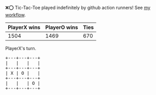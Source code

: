 :x::o: Tic-Tac-Toe played indefinitely by github action runners! See [my workflow](.github/workflows/play.yaml).

|PlayerX wins|PlayerO wins|Ties|
|-|-|-|
|1504|1469|670|

PlayerX's turn.

<pre>
+---+---+---+
|   |   |   |
+---+---+---+
| X | O |   |
+---+---+---+
|   |   | O |
+---+---+---+
</pre>